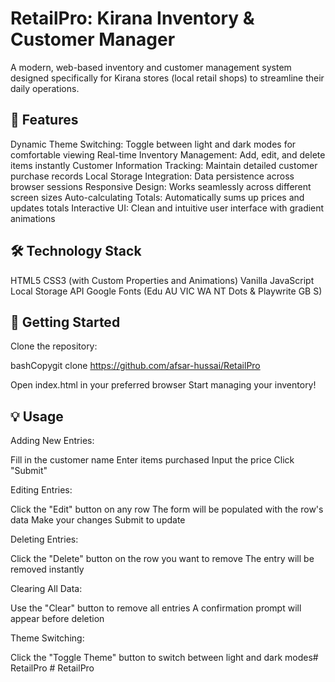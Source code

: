 # RetailPro: Kirana Inventory & Customer Manager

A modern, web-based inventory and customer management system designed specifically for Kirana stores (local retail shops) to streamline their daily operations.
## 🌟 Features

Dynamic Theme Switching: Toggle between light and dark modes for comfortable viewing
Real-time Inventory Management: Add, edit, and delete items instantly
Customer Information Tracking: Maintain detailed customer purchase records
Local Storage Integration: Data persistence across browser sessions
Responsive Design: Works seamlessly across different screen sizes
Auto-calculating Totals: Automatically sums up prices and updates totals
Interactive UI: Clean and intuitive user interface with gradient animations

## 🛠️ Technology Stack

HTML5
CSS3 (with Custom Properties and Animations)
Vanilla JavaScript
Local Storage API
Google Fonts (Edu AU VIC WA NT Dots & Playwrite GB S)

## 🚀 Getting Started

Clone the repository:

bashCopygit clone https://github.com/afsar-hussai/RetailPro

Open index.html in your preferred browser
Start managing your inventory!

## 💡 Usage

Adding New Entries:

Fill in the customer name
Enter items purchased
Input the price
Click "Submit"


Editing Entries:

Click the "Edit" button on any row
The form will be populated with the row's data
Make your changes
Submit to update


Deleting Entries:

Click the "Delete" button on the row you want to remove
The entry will be removed instantly


Clearing All Data:

Use the "Clear" button to remove all entries
A confirmation prompt will appear before deletion


Theme Switching:

Click the "Toggle Theme" button to switch between light and dark modes#   R e t a i l P r o  
 #   R e t a i l P r o  
 